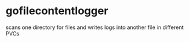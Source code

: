 # gofilecontentlogger
scans one directory for files and writes logs into another file in different PVCs
